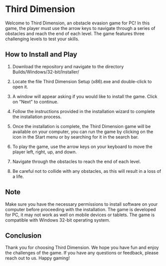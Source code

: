 # Third Dimension
Welcome to Third Dimension, an obstacle evasion game for PC! In this game, the player must use the arrow keys to navigate through a series of obstacles and reach the end of each level. The game features three challenging levels to test your skills.

## How to Install and Play
1. Download the repository and navigate to the directory Builds/Windows/32-bit/Installer/

2. Locate the file Third Dimension Setup (x86).exe and double-click to open it.

3. A window will appear asking if you would like to install the game. Click on "Next" to continue.

4. Follow the instructions provided in the installation wizard to complete the installation process.

5. Once the installation is complete, the Third Dimension game will be available on your computer, you can run the game by clicking on the icon in the Start menu or by searching for it in the search bar.

6. To play the game, use the arrow keys on your keyboard to move the player left, right, up, and down.

7. Navigate through the obstacles to reach the end of each level.

8. Be careful not to collide with any obstacles, as this will result in a loss of a life.

## Note
Make sure you have the necessary permissions to install software on your computer before proceeding with the installation.
The game is developed for PC, it may not work as well on mobile devices or tablets.
The game is compatible with Windows 32-bit operating system.
## Conclusion
Thank you for choosing Third Dimension. We hope you have fun and enjoy the challenges of the game. If you have any questions or feedback, please reach out to us. Happy gaming!
